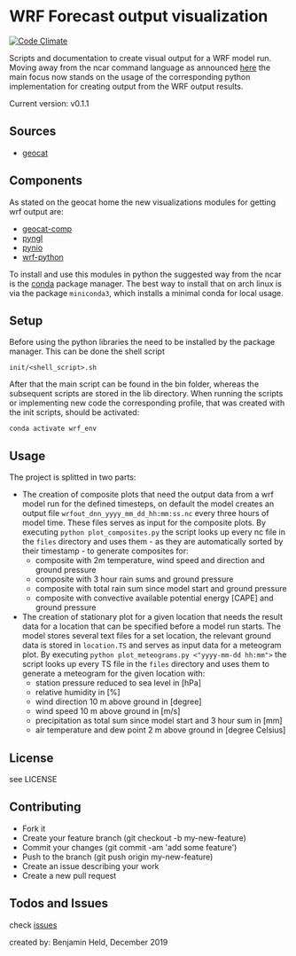 # WRF Forecast output visualization
[![Code Climate](https://codeclimate.com/github/SettRaziel/wrf_visualization/badges/gpa.svg)](https://codeclimate.com/github/SettRaziel/wrf_visualization)

Scripts and documentation to create visual output for a WRF model run.
Moving away from the ncar command language as announced [here](http://www.ncl.ucar.edu/Document/Pivot_to_Python/september_2019_update.shtml)
the main focus now stands on the usage of the corresponding python implementation for creating output from the WRF output results.

Current version: v0.1.1

## Sources
* [geocat](https://geocat.ucar.edu/pages/software.html)

## Components
As stated on the geocat home the new visualizations modules for getting wrf output are:
* [geocat-comp](https://github.com/NCAR/geocat-comp)
* [pyngl](https://github.com/NCAR/pyngl)
* [pynio](https://github.com/NCAR/pynio)
* [wrf-python](https://github.com/NCAR/wrf-python)

To install and use this modules in python the suggested way from the ncar is the [conda](https://conda.io/en/latest/)
package manager. The best way to install that on arch linux is via the package `miniconda3`, which installs a minimal conda
for local usage.

## Setup
Before using the python libraries the need to be installed by the package manager. This can be done the shell script
```
init/<shell_script>.sh
```
After that the main script can be found in the bin folder, whereas the subsequent scripts are stored in the lib directory.
When running the scripts or implementing new code the corresponding profile, that was created with the init scripts, should be activated:
```
conda activate wrf_env
```

## Usage
The project is splitted in two parts:
* The creation of composite plots that need the output data from a wrf model run for the defined timesteps, on default the model
  creates an output file `wrfout_dnn_yyyy_mm_dd_hh:mm:ss.nc` every three hours of model time. These files serves as input for the composite plots.
  By executing `python plot_composites.py` the script looks up every nc file in the `files` directory and uses them - as they are automatically sorted
  by their timestamp - to generate composites for:
    * composite with 2m temperature, wind speed and direction and ground pressure
    * composite with 3 hour rain sums and ground pressure
    * composite with total rain sum since model start and ground pressure
    * composite with convective available potential energy [CAPE] and ground pressure
* The creation of stationary plot for a given location that needs the result data for a location that can be specified before a model run starts.
  The model stores several text files for a set location, the relevant ground data is stored in `location.TS` and serves as input data for a 
  meteogram plot. By executing `python plot_meteograms.py <"yyyy-mm-dd hh:mm">` the script looks up every TS file in the `files` directory and uses 
  them to generate a meteogram for the given location with:
    * station pressure reduced to sea level in [hPa]
    * relative humidity in [%]
    * wind direction 10 m above ground in [degree]
    * wind speed 10 m above ground in [m/s]
    * precipitation as total sum since model start and 3 hour sum in [mm]
    * air temperature and dew point 2 m above ground in [degree Celsius]

## License
see LICENSE

## Contributing
* Fork it
* Create your feature branch (git checkout -b my-new-feature)
* Commit your changes (git commit -am 'add some feature')
* Push to the branch (git push origin my-new-feature)
* Create an issue describing your work
* Create a new pull request


## Todos and Issues
check [issues](https://github.com/SettRaziel/wrf_visualization/issues)

created by: Benjamin Held, December 2019
